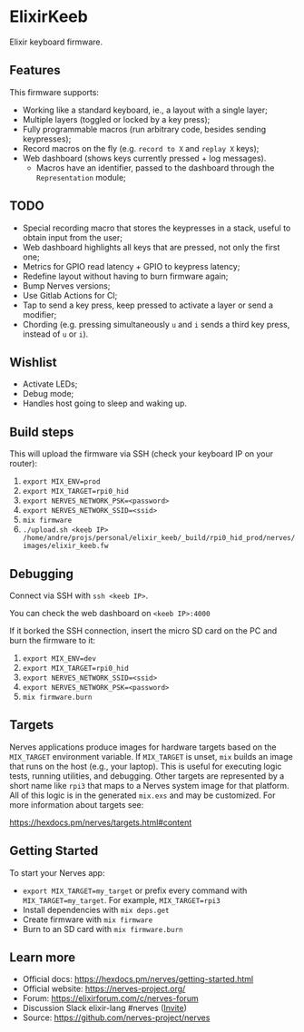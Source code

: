 # ElixirKeeb

Elixir keyboard firmware.

## Features

This firmware supports:

- Working like a standard keyboard, ie., a layout with a single layer;
- Multiple layers (toggled or locked by a key press);
- Fully programmable macros (run arbitrary code, besides sending keypresses);
- Record macros on the fly (e.g. `record to X` and `replay X` keys);
- Web dashboard (shows keys currently pressed + log messages).
    * Macros have an identifier, passed to the dashboard through the `Representation` module;

## TODO

- Special recording macro that stores the keypresses in a stack, useful to obtain input from the user;
- Web dashboard highlights all keys that are pressed, not only the first one;
- Metrics for GPIO read latency + GPIO to keypress latency;
- Redefine layout without having to burn firmware again;
- Bump Nerves versions;
- Use Gitlab Actions for CI;
- Tap to send a key press, keep pressed to activate a layer or send a modifier;
- Chording (e.g. pressing simultaneously `u` and `i` sends a third key press, instead of `u` or `i`).

## Wishlist

- Activate LEDs;
- Debug mode;
- Handles host going to sleep and waking up.

## Build steps

This will upload the firmware via SSH (check your keyboard IP on your router):

1. `export MIX_ENV=prod`
2. `export MIX_TARGET=rpi0_hid`
3. `export NERVES_NETWORK_PSK=<password>`
4. `export NERVES_NETWORK_SSID=<ssid>`
5. `mix firmware`
6. `./upload.sh <keeb IP> /home/andre/projs/personal/elixir_keeb/_build/rpi0_hid_prod/nerves/images/elixir_keeb.fw`

## Debugging

Connect via SSH with `ssh <keeb IP>`.

You can check the web dashboard on `<keeb IP>:4000`

If it borked the SSH connection, insert the micro SD card on the PC and burn the firmware to it:

1. `export MIX_ENV=dev`
2. `export MIX_TARGET=rpi0_hid`
3. `export NERVES_NETWORK_SSID=<ssid>`
4. `export NERVES_NETWORK_PSK=<password>`
5. `mix firmware.burn`

## Targets

Nerves applications produce images for hardware targets based on the
`MIX_TARGET` environment variable. If `MIX_TARGET` is unset, `mix` builds an
image that runs on the host (e.g., your laptop). This is useful for executing
logic tests, running utilities, and debugging. Other targets are represented by
a short name like `rpi3` that maps to a Nerves system image for that platform.
All of this logic is in the generated `mix.exs` and may be customized. For more
information about targets see:

https://hexdocs.pm/nerves/targets.html#content

## Getting Started

To start your Nerves app:
  * `export MIX_TARGET=my_target` or prefix every command with
    `MIX_TARGET=my_target`. For example, `MIX_TARGET=rpi3`
  * Install dependencies with `mix deps.get`
  * Create firmware with `mix firmware`
  * Burn to an SD card with `mix firmware.burn`

## Learn more

  * Official docs: https://hexdocs.pm/nerves/getting-started.html
  * Official website: https://nerves-project.org/
  * Forum: https://elixirforum.com/c/nerves-forum
  * Discussion Slack elixir-lang #nerves ([Invite](https://elixir-slackin.herokuapp.com/))
  * Source: https://github.com/nerves-project/nerves
